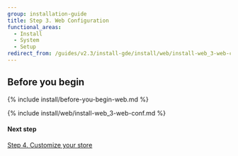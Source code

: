 ```yaml
---
group: installation-guide
title: Step 3. Web Configuration
functional_areas:
  - Install
  - System
  - Setup
redirect_from: /guides/v2.3/install-gde/install/web/install-web_3-web-conf.html
---
```


## Before you begin

{% include install/before-you-begin-web.md %}

{% include install/web/install-web_3-web-conf.md %}

#### Next step

[Step 4. Customize your store]({{page.baseurl}}/combine)

